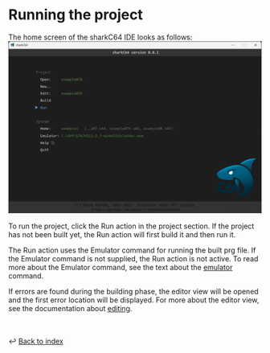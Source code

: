 # Running the project

The home screen of the sharkC64 IDE looks as follows:
![Running the project](../images/running.png)

To run the project, click the Run action in the project section.
If the project has not been built yet, the Run action will first build it
and then run it. 

The Run action uses the Emulator command for running the built prg file.
If the Emulator command is not supplied, the Run action is not active. 
To read more about the Emulator command, see the text about the [emulator](setting-emulator)
command.

If errors are found during the building phase, the editor view will be opened
and the first error location will be displayed. For more about the
editor view, see the documentation about [editing](editing.md).

<br /><br />
:leftwards_arrow_with_hook: [Back to index](../index.md)

